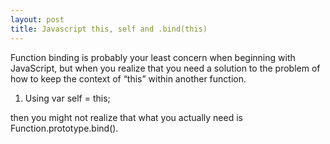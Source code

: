 ```yaml
---
layout: post
title: Javascript this, self and .bind(this)
---
```


Function binding is probably your least concern when beginning with JavaScript, but when you realize that you need a solution to the problem of how to keep the context of “this” within another function.

1.  Using var self = this;


 then you might not realize that what you actually need is Function.prototype.bind().